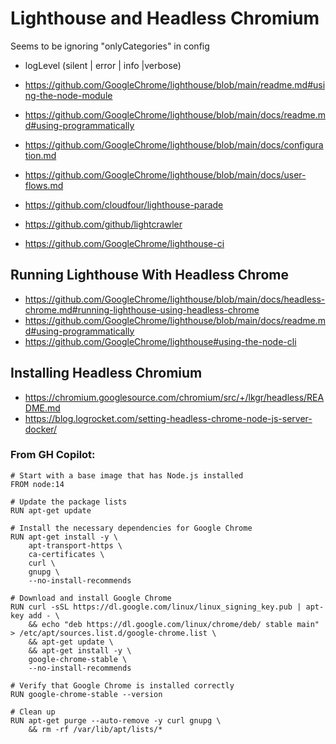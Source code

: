 # Lighthouse and Headless Chromium

Seems to be ignoring "onlyCategories" in config

- logLevel (silent | error | info |verbose)

- https://github.com/GoogleChrome/lighthouse/blob/main/readme.md#using-the-node-module
- https://github.com/GoogleChrome/lighthouse/blob/main/docs/readme.md#using-programmatically
- https://github.com/GoogleChrome/lighthouse/blob/main/docs/configuration.md
- https://github.com/GoogleChrome/lighthouse/blob/main/docs/user-flows.md
- https://github.com/cloudfour/lighthouse-parade
- https://github.com/github/lightcrawler
- https://github.com/GoogleChrome/lighthouse-ci

## Running Lighthouse With Headless Chrome

- https://github.com/GoogleChrome/lighthouse/blob/main/docs/headless-chrome.md#running-lighthouse-using-headless-chrome
- https://github.com/GoogleChrome/lighthouse/blob/main/docs/readme.md#using-programmatically
- https://github.com/GoogleChrome/lighthouse#using-the-node-cli

## Installing Headless Chromium

- https://chromium.googlesource.com/chromium/src/+/lkgr/headless/README.md
- https://blog.logrocket.com/setting-headless-chrome-node-js-server-docker/

### From GH Copilot:

```
# Start with a base image that has Node.js installed
FROM node:14

# Update the package lists
RUN apt-get update

# Install the necessary dependencies for Google Chrome
RUN apt-get install -y \
    apt-transport-https \
    ca-certificates \
    curl \
    gnupg \
    --no-install-recommends

# Download and install Google Chrome
RUN curl -sSL https://dl.google.com/linux/linux_signing_key.pub | apt-key add - \
    && echo "deb https://dl.google.com/linux/chrome/deb/ stable main" > /etc/apt/sources.list.d/google-chrome.list \
    && apt-get update \
    && apt-get install -y \
    google-chrome-stable \
    --no-install-recommends

# Verify that Google Chrome is installed correctly
RUN google-chrome-stable --version

# Clean up
RUN apt-get purge --auto-remove -y curl gnupg \
    && rm -rf /var/lib/apt/lists/*
```
